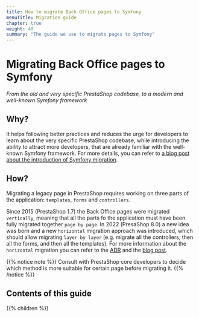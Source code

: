 ```yaml
---
title: How to migrate Back Office pages to Symfony
menuTitle: Migration guide
chapter: true
weight: 40
summary: "The guide we use to migrate pages to Symfony"
---
```


# Migrating Back Office pages to Symfony

_From the old and very specific PrestaShop codebase, to a modern and well-known Symfony framework_

## Why?
It helps following better practices and reduces the urge for developers to learn about the very specific PrestaShop codebase, while introducing the ability to attract more developers, that are already familiar with the well-known Symfony framework. For more details, you can refer to [a blog post about the introduction of Symfony migration](https://build.prestashop-project.org/news/prestashop-1-7-and-symfony).

## How?
Migrating a legacy page in PrestaShop requires working on three parts of the application: `templates`, `forms` and `controllers`.

Since 2015 (PrestaShop 1.7) the Back Office pages were migrated `vertically`, meaning that all the parts fo the application must have been fully migrated together `page by page`.
In 2022 (PresaShop 8.0) a new idea was born and a new `horizontal` migration approach was introduced, which should allow migrating `layer by layer` (e.g. migrate all the controllers, then all the forms, and then all the templates). For more information about the `horizontal` migration you can refer to the [ADR](https://github.com/PrestaShop/ADR/blob/master/0018-horizontal-migration.md) and the [blog post](https://build.prestashop-project.org/news/introducing-horizontal-migration/).

{{% notice note %}}
Consult with PrestaShop core developers to decide which method is more suitable for certain page before migrating it.
{{% /notice %}}

## Contents of this guide

{{% children %}}
